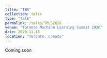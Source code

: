 ```yaml
---
title: "TBA"
collection: talks
type: "Talk"
permalink: /talks/TMLS2020
venue: "Toronto Machine Learning Summit 2020"
date: 2020-11-16
location: "Toronto, Canada"
---
```

Coming soon
